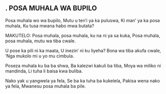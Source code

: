 ## . POSA MUHALA WA BUPILO

Posa muhala wo wa bupilo,
Mutu u ten’i ya ka puluswa,
Ki man’ ya ka posa muhala,
Ku tusa mwana habo mwa butata?

MAKUTELO:
Posa muhala, posa muhala, ku na ni ya sa kuka,
Posa muhala, posa muhala, mutu wa tiba cwale.


U pose ka pili ni ka maata,
U inezin’ ni ku liyeha?
Bona wa tiba akufa cwale,
‘Nga mukolo mi u yo mu cimbula.


Poseza muhala ku ba ba shwa,
Ba kalezwi kakuli ba tiba,
Moya wa miliko ni mandinda,
Li tuha li baisa kwa buliba.


Nako yak u yangwela ya fela,
Se ba ka tuha ba kukelela,
Pakisa wena nako ya fela,
Mwanesu posa muhala ba pile.


